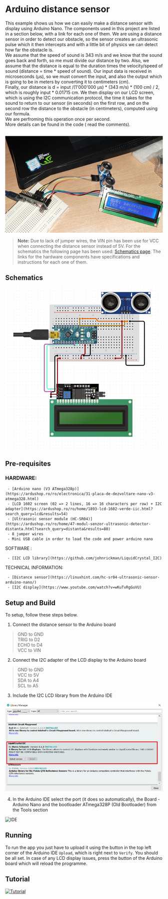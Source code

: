 # Arduino distance sensor

This example shows us how we can easily make a distance sensor with display using Arduino Nano. The components used in this project are listed in a section below, with a link for each one of them. We are using a distance sensor in order to detect our obstacle, so the sensor creates an ultrasonic pulse which it then intercepts and with a little bit of physics we can detect how far the obstacle is.  
We assume that the speed of sound is 343 m/s and we know that the sound goes back and forth, so me must divide our distance by two. Also, we assume that the distance is equal to the duration times the velocity/speed of sound (distance = time * speed of sound). Our input data is received in microseconds (μs), so we must convert the input, and also the output which is going to be in meters by converting it to centimeters (cm).  
Finally, our distance is d = input /(1'000'000 μs) * (343 m/s) * (100 cm) / 2, which is roughly input * 0.01715 cm. We then display on our LCD screen, which is using the I2C communication protocol, the time it takes for the sound to return to our sensor (in seconds) on the first row, and on the second row the distance to the obstacle (in  centimeters), computed using our formula.  
We are perfroming this operation once per second.  
More details can be found in the code ( read the comments).

![Demo](Demo.png)

> **Note:** Due to lack of jumper wires, the VIN pin has been use for VCC when connecting the distance sensor instead of 5V.
> For the schematics the following page has been used: 
> [Schematics page](https://www.circuito.io/app).
> The links for the hardware components have specifications and instructions for each one of them.

## Schematics

![Schematics](schematics.png)

## Pre-requisites

### HARDWARE:
     - [Arduino nano (V3 ATmega328p)](https://ardushop.ro/ro/electronica/31-placa-de-dezvoltare-nano-v3-atmega328.html)
     - [LCD 1602 screen (02 => 2 lines, 16 => 16 characters per row) + I2C adapter](https://ardushop.ro/ro/home/1893-lcd-1602-verde-iic.html?search_query=lcd&results=54)
     - [Ultrasonic sensor module (HC-SR04)](https://ardushop.ro/ro/home/47-modul-senzor-ultrasonic-detector-distanta.html?search_query=distanta&results=80)
     - 8 jumper wires
     - Mini USB cable in order to load the code and power arduino nano

SOFTWARE :

     - [I2C LCD library](https://github.com/johnrickman/LiquidCrystal_I2C)

TECHNICAL INFORMATION:

     - [Distance sensor](https://linuxhint.com/hc-sr04-ultrasonic-sensor-arduino-nano/)
     - [I2C display](https://www.youtube.com/watch?v=wKuTvRgGuVU)

## Setup and Build

To setup, follow these steps below.

1.  Connect the distance sensor to the Arduino board 
> GND to GND  
> TRIG to D2  
> ECHO to D4  
> VCC to VIN  

2.  Connect the I2C adapter of the LCD display to the Arduino board
> GND to GND  
> VCC to 5V  
> SDA to A4  
> SCL to A5  


3.  Include the I2C LCD library from the Arduino IDE

![Library](library.png)


4. In the Arduino IDE select the port (it does so automatically), the Board - Arduino Nano and the bootloader ATmega328P (Old Bootloader) from the Tools section

![IDE](IDEsetup.png)

## Running

To run the app you just have to upload it using the button in the top left corner of the Arduino IDE `Upload`, which is right next to `Verify`. You should be all set. In case of any LCD display issues, press the button of the Arduino board which will reload the programme.

## Tutorial

[![Tutorial](https://img.youtube.com/vi/YJ5glrgDvlM/hqdefault.jpg)](https://youtu.be/YJ5glrgDvlM)